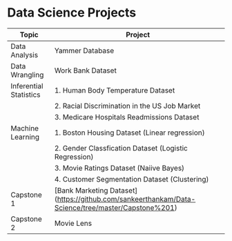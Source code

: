 # Data Science Projects 

|Topic|Project|
| --- | --- |
| Data Analysis | Yammer Database | 
| Data Wrangling | Work Bank Dataset |
| Inferential Statistics | 1. Human Body Temperature Dataset |
| | 2. Racial Discrimination in the US Job Market |
| | 3. Medicare Hospitals Readmissions Dataset |
| Machine Learning | 1. Boston Housing Dataset (Linear regression) |
| | 2. Gender Classfication Dataset (Logistic Regression) |
| | 3. Movie Ratings Dataset (Naiive Bayes) |
| | 4. Customer Segmentation Dataset (Clustering) |
| Capstone 1 | [Bank Marketing Dataset] (https://github.com/sankeerthankam/Data-Science/tree/master/Capstone%201) |
| Capstone 2 | Movie Lens |
